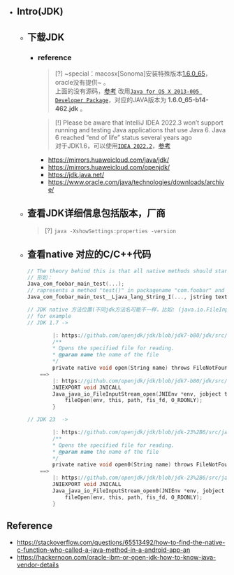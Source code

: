 * ## Intro(JDK)

    + ## 下载JDK

        * ### reference

            > [?] ~special：macosx[Sonoma]安装特殊版本[1.6.0_65](https://updates.cdn-apple.com/2019/cert/041-88384-20191011-3d8da658-dca4-4a5b-b67c-26e686876403/JavaForOSX.dmg)，oracle没有提供~ 。
            <br>上面的没有源码，[参考](https://stackoverflow.com/questions/4011002/java-eclipse-on-macosx-where-is-the-src-zip) 改用[`Java for OS X 2013-005 Developer Package`](https://developer.apple.com/download/all/?q=java)，对应的JAVA版本为 **1.6.0_65-b14-462.jdk** 。

            > [!] Please be aware that IntelliJ IDEA 2022.3 won’t support running and testing Java applications that use Java 6. Java 6 reached “end of life” status several years ago
            <br>对于JDK1.6，可以使用[`IDEA 2022.2`](https://download-cdn.jetbrains.com/idea/ideaIU-2022.2.5.dmg)，[参考](https://intellij-support.jetbrains.com/hc/en-us/community/posts/14203092325906-Which-version-of-Intellij-IDEA-works-with-Java-6-and-how-i-get-it)

            + https://mirrors.huaweicloud.com/java/jdk/
            + https://mirrors.huaweicloud.com/openjdk/
            + https://jdk.java.net/
            + https://www.oracle.com/java/technologies/downloads/archive/

    * ## 查看JDK详细信息包括版本，厂商

        > [?] `java -XshowSettings:properties -version`

    * ## 查看native 对应的C/C++代码
    
        ```c
        // The theory behind this is that all native methods should start with "Java_" and continue by the rest of package name.
        // 形如：
        Java_com_foobar_main_test(...);
        // rapresents a method "test()" in packagename "com.foobar" and classfile "main". Overloaded methods could have their signature after the method name like:
        Java_com_foobar_main_test__Ljava_lang_String_I(..., jstring text, jint integer);

        // JDK native 方法位置(不同jdk方法名可能不一样，比如: (java.io.FileInputStream#open | open0)
        // for example
        // JDK 1.7 -> 

                |: https://github.com/openjdk/jdk/blob/jdk7-b80/jdk/src/share/classes/java/io/FileInputStream.java#L186
                /**
                * Opens the specified file for reading.
                * @param name the name of the file
                */
                private native void open(String name) throws FileNotFoundException;
            ==> 
                |: https://github.com/openjdk/jdk/blob/jdk7-b80/jdk/src/share/native/java/io/FileInputStream.c#L60C1-L60C34
                JNIEXPORT void JNICALL
                Java_java_io_FileInputStream_open(JNIEnv *env, jobject this, jstring path) {
                    fileOpen(env, this, path, fis_fd, O_RDONLY);
                }

        // JDK 23  -> 

                |: https://github.com/openjdk/jdk/blob/jdk-23%2B6/src/java.base/share/classes/java/io/FileInputStream.java#L203
                /**
                * Opens the specified file for reading.
                * @param name the name of the file
                */
                private native void open0(String name) throws FileNotFoundException;
            ==>
                |: https://github.com/openjdk/jdk/blob/jdk-23%2B6/src/java.base/share/native/libjava/FileInputStream.c#L60C1-L60C35
                JNIEXPORT void JNICALL
                Java_java_io_FileInputStream_open0(JNIEnv *env, jobject this, jstring path) {
                    fileOpen(env, this, path, fis_fd, O_RDONLY);
                }
        ```

## Reference
* https://stackoverflow.com/questions/65513492/how-to-find-the-native-c-function-who-called-a-java-method-in-a-android-app-an
* https://hackernoon.com/oracle-ibm-or-open-jdk-how-to-know-java-vendor-details